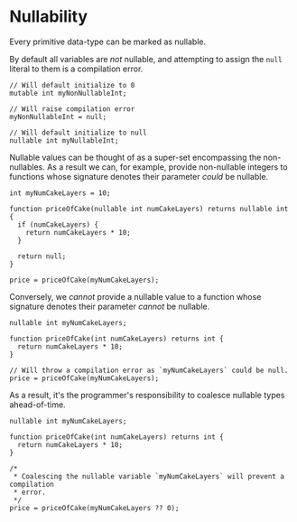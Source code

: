 # Nullability

Every primitive data-type can be marked as nullable.

By default all variables are *not* nullable, and attempting to assign the
`null` literal to them is a compilation error.

```waki
// Will default initialize to 0
mutable int myNonNullableInt;

// Will raise compilation error
myNonNullableInt = null;

// Will default initialize to null
nullable int myNullableInt;
```

Nullable values can be thought of as a super-set encompassing the non-nullables.
As a result we can, for example, provide non-nullable integers to functions
whose signature denotes their parameter _could_ be nullable.

```waki
int myNumCakeLayers = 10;

function priceOfCake(nullable int numCakeLayers) returns nullable int {
  if (numCakeLayers) {
    return numCakeLayers * 10;
  }

  return null;
}

price = priceOfCake(myNumCakeLayers);
```

Conversely, we _cannot_ provide a nullable value to a function whose signature
denotes their parameter _cannot_ be nullable.

```waki
nullable int myNumCakeLayers;

function priceOfCake(int numCakeLayers) returns int {
  return numCakeLayers * 10;
}

// Will throw a compilation error as `myNumCakeLayers` could be null.
price = priceOfCake(myNumCakeLayers);
```

As a result, it's the programmer's responsibility to coalesce nullable types
ahead-of-time.

```waki
nullable int myNumCakeLayers;

function priceOfCake(int numCakeLayers) returns int {
  return numCakeLayers * 10;
}

/*
 * Coalescing the nullable variable `myNumCakeLayers` will prevent a compilation
 * error.
 */
price = priceOfCake(myNumCakeLayers ?? 0);
```
